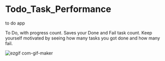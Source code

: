 # Todo_Task_Performance
to do app

To Do, with progress count. Saves your Done and Fail task count. Keep yourself motivated by seeing how many tasks you got done and how many fail.


![ezgif com-gif-maker](https://user-images.githubusercontent.com/42827967/57188194-89726180-6ec8-11e9-9693-6d810f48555b.gif)
